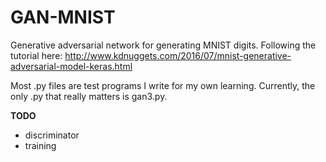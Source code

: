 # GAN-MNIST
Generative adversarial network for generating MNIST digits. Following the tutorial here: http://www.kdnuggets.com/2016/07/mnist-generative-adversarial-model-keras.html

Most .py files are test programs I write for my own learning. Currently, the only .py that really matters is gan3.py.

**TODO**
* discriminator
* training
